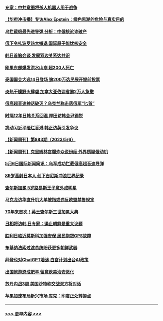 #### [专家：中共意图将杀人机器人用于战争](../pages/prog202/a103706722.md?t=05080343) 
#### [【华府冲击播】专访Alex Epstein：绿色思潮的危险与真实目的](../pages/prog202/a103706692.md?t=05080343) 
#### [乌拦截俄最先进导弹 分析：中俄核讹诈破产](../pages/prog202/a103706690.md?t=05080343) 
#### [俄下令扎波罗热大撤退 国际原子能忧核安全](../pages/prog202/a103706686.md?t=05080343) 
#### [韩日首脑会谈 发展双边关系达共识](../pages/prog202/a103706687.md?t=05080343) 
#### [刚果东部爆发洪水山崩 超200人死亡](../pages/prog202/a103706688.md?t=05080343) 
#### [泰国国会大选14日登场 逾200万选民展开提前投票](../pages/prog202/a103706544.md?t=05080343) 
#### [炎热干燥野火肆虐 加拿大亚伯达省逾2万人急撤](../pages/prog202/a103706530.md?t=05080343) 
#### [俄高超音速神话破灭？乌克兰称击落俄军“匕首”](../pages/prog202/a103706513.md?t=05080343) 
#### [时隔12年日韩关系回温 岸田访韩会尹锡悦](../pages/prog202/a103706458.md?t=05080343) 
#### [挑动习近平砸烂香港 韩正访英引发争议](../pages/prog202/a103706412.md?t=05080343) 
#### [【新闻周刊】第883期（2023/5/6）](../pages/prog202/a103706348.md?t=05080343) 
#### [【新闻周刊】克里姆林宫爆炸众说纷纭 外界质疑俄动机](../pages/prog202/a103706343.md?t=05080343) 
#### [5月6日国际新闻简讯：乌军成功拦截俄高超音速导弹](../pages/prog202/a103706263.md?t=05080343) 
#### [89岁高龄日本人 创下吉尼斯冲浪世界纪录](../pages/prog202/a103706264.md?t=05080343) 
#### [查尔斯加冕 5岁路易斯王子意外成明星](../pages/prog202/a103706261.md?t=05080343) 
#### [马克龙访华直升机大单被指或违反欧盟禁售规定](../pages/prog202/a103706193.md?t=05080343) 
#### [70年来首次！英王查尔斯三世加冕大典](../pages/prog202/a103706073.md?t=05080343) 
#### [日相将访韩 日专家：遏止朝鲜是重大议题](../pages/prog202/a103706079.md?t=05080343) 
#### [胜利日临近莫斯科加强安保 居民抱怨GPS故障](../pages/prog202/a103705962.md?t=05080343) 
#### [布基纳法索过渡总统盼获更多朝鲜武器](../pages/prog202/a103705959.md?t=05080343) 
#### [拜登也对ChatGPT着迷 白宫计划出台AI政策](../pages/prog202/a103705953.md?t=05080343) 
#### [出国旅游恐成肥羊 留意欧美治安恶化](../pages/prog202/a103705907.md?t=05080343) 
#### [苏丹内战3周 美国沙特称交战双方将对话](../pages/prog202/a103705896.md?t=05080343) 
#### [苹果加速布局新兴市场 库克：印度正处转捩点](../pages/prog202/a103705888.md?t=05080343) 

----
#### [ >>> 更早内容 <<< ](../indexes/prog202-earlier.md)
